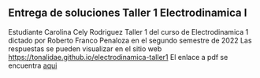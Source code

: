 
## Entrega de soluciones Taller 1 Electrodinamica I
Estudiante Carolina Cely Rodriguez
Taller 1 del curso de Electrodinamica 1 dictado por Roberto Franco Penaloza en el segundo semestre de 2022
Las respuestas se pueden visualizar en el sitio web https://tonalidae.github.io/electrodinamica-taller1
El enlace a pdf se encuentra [aqui](https://github.com/tonalidae/electrodinamica-taller1/blob/7a4acab6dae6ddfec4ba44277f01df2fe4796080/Taller_1.pdf)

